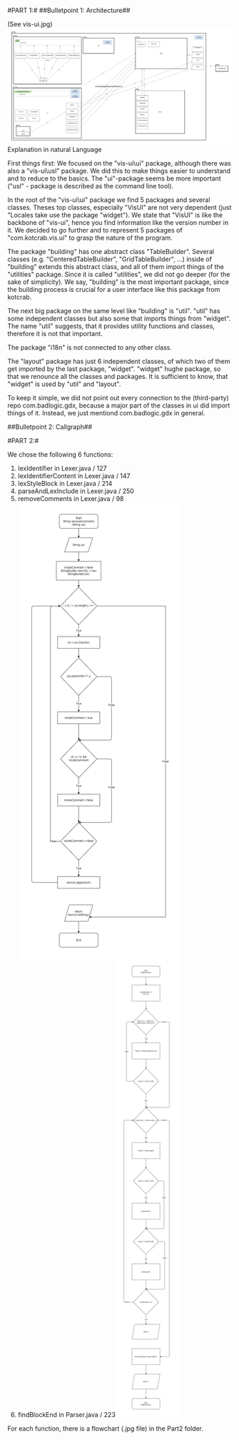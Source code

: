 #PART 1:#
##Bulletpoint 1: Architecture##

(See vis-ui.jpg)
![vis-ui](https://github.com/HuberNicolas/SoftCon2020_Assignment_1/blob/master/Part1/vis-ui.jpg)
Explanation in natural Language

First things first: We focused on the "vis-ui\\ui" package, although there was also a "vis-ui\\usl" package. We did this to make things easier to understand and to reduce to the basics. The "ui"-package seems be more important ("usl" - package is described as the command line tool).

In the root of the "vis-ui\\ui" package we find 5 packages and several classes. Theses top classes, especially "VisUI" are not very dependent (just "Locales take use the package "widget"). We state that "VisUI" is like the backbone of "vis-ui", hence you find information like the version number in it. We decided to go further and to represent 5 packages of "com.kotcrab.vis.ui" to grasp the nature of the program.

The package "building" has one abstract class "TableBuilder". Several classes (e.g. "CenteredTableBuilder", "GridTableBuilder", ...) inside of "building" extends this abstract class, and all of them import things of the "utilities" package. Since it is called "utilities", we did not go deeper (for the sake of simplicity). We say, "building" is the most important package, since the building process is crucial for a user interface like this package from kotcrab.

The next big package on the same level like "building" is "util". "util" has some independent classes but also some that imports things from "widget". The name "util" suggests, that it provides utility functions and classes, therefore it is not that important.

The package "i18n" is not connected to any other class.

The "layout" package has just 6 independent classes, of which two of them get imported by the last package, "widget". "widget" hughe package, so that we renounce all the classes and packages. It is sufficient to know, that "widget" is used by "util" and "layout".

To keep it simple, we did not point out every connection to the (third-party) repo com.badlogic.gdx, because a major part of the classes in ui did import things of it. Instead, we just mentiond com.badlogic.gdx in general.

##Bulletpoint 2: Callgraph##





#PART 2:#

We chose the following 6 functions:

1. lexIdentifier in Lexer.java / 127
2. lexIdentifierContent in Lexer.java / 147
3. lexStyleBlock in Lexer.java / 214
4. parseAndLexInclude in Lexer.java / 250
5. removeComments in Lexer.java / 98 ![removeComments(String usl)](https://github.com/HuberNicolas/SoftCon2020_Assignment_1/blob/master/Part2/removeComments.jpg)
6. findBlockEnd in  Parser.java / 223 ![findBlockEnd()](https://github.com/HuberNicolas/SoftCon2020_Assignment_1/blob/master/Part2/findBlockEnd.jpg)

For each function, there is a flowchart (.jpg file) in the Part2 folder.
